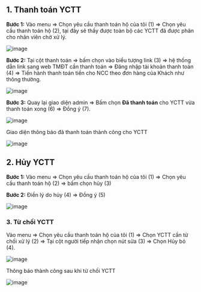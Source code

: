 ## 1. Thanh toán YCTT

**Bước 1:** Vào menu => Chọn yêu cầu thanh toán hộ của tôi (1) => Chọn yêu cầu thanh toán hộ (2), tại đây sẽ thấy được toàn bộ các YCTT đã được phân cho nhân viên chờ xử lý.

![image](https://user-images.githubusercontent.com/85599407/190643177-58bdca88-da47-45bf-8251-e33ce6201b0c.png)

**Bước 2:** Tại cột thanh toán => bấm chọn vào biểu tượng link (3) => hệ thống dẫn link sang web TMĐT cần thanh toán => Đăng nhập tài khoản thanh toán (4) => Tiến hành thanh toán tiền cho NCC theo đơn hàng của Khách như thông thường.

![image](https://user-images.githubusercontent.com/85599407/190644094-f58a87cc-1f78-4e22-93a0-46e77eb9246c.png)

**Bước 3:** Quay lại giao diện admin => Bấm chọn **Đã thanh toán** cho YCTT vừa thanh toán xong (6) => Đồng ý (7).

![image](https://user-images.githubusercontent.com/85599407/190645042-745a53ee-0534-4b20-926c-14ff76064a17.png)

Giao diện thông báo đã thanh toán thành công cho YCTT

![image](https://user-images.githubusercontent.com/85599407/190645294-a364834a-d457-4cec-be30-e5e214af5155.png)


## 2. Hủy YCTT

**Bước 1:** Vào menu => Chọn yêu cầu thanh toán hộ của tôi (1) => Chọn yêu cầu thanh toán hộ (2) => bấm chọn hủy (3)

**Bước 2:** Điền lý do hủy (4) => Đồng ý (5)

![image](https://user-images.githubusercontent.com/85599407/190646141-7f394c9e-87e8-4cc7-9626-7bdff79cd0ae.png)


### 3. Từ chối YCTT 

Vào menu => Chọn yêu cầu thanh toán hộ của tôi (1) => Chọn YCTT cần từ chối xử lý (2) => Tại cột người tiếp nhận chọn nút sửa (3) => Chọn Hủy bỏ (4).

![image](https://user-images.githubusercontent.com/85599407/190647571-d1b4abe8-dbe3-45ce-a57b-45b1bd07951c.png)

Thông báo thành công sau khi từ chối YCTT

![image](https://user-images.githubusercontent.com/85599407/190647753-6a4f4bdb-8d0f-4891-9a14-f4fefa36c339.png)

